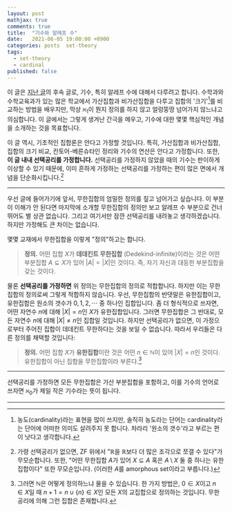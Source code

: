 ```yaml
---
layout: post
mathjax: true
comments: true
title:  "기수와 알레프 수"
date:   2021-06-05 19:00:00 +0900
categories: posts  set-theory
tags: 
  - set-theory
  - cardinal
published: false
---
```


이 글은 [지난 글](../What-are-ordinals/)의 후속 글로, 기수, 특히 알레프 수에 대해서 다루려고 합니다. 수학과와 수학교육과가 있는 많은 학교에서 가산집합과 비가산집합을 다루고 집합의 '크기'[^1]를 비교하는 방법을 배우지만, 막상 $\aleph_1$이 뭔지 정의를 하지 않고 얼렁뚱땅 넘어가지 않느냐고 의심합니다. 이 글에서는 그렇게 생겨난 간극을 메우고, 기수에 대한 몇몇 핵심적인 개념을 소개하는 것을 목표합니다.

이 글 역시, 기초적인 집합론은 안다고 가정할 것입니다. 특히, 가산집합과 비가산집합, 집합의 크기 비교, 칸토어-베른슈타인 정리와 기수의 연산은 안다고 가정합니다. 또한, **이 글 내내 선택공리를 가정합니다.** 선택공리를 가정하지 않았을 때의 기수는 판이하게 이상할 수 있기 때문에, 이미 흔하게 가정하는 선택공리를 가정하는 편이 많은 면에서 개념을 단순화시킵니다.[^2]

------

우선 글에 들어가기에 앞서, 무한집합의 엄밀한 정의를 짚고 넘어가고 싶습니다. 이 부분이 이해가 안 된다면 마지막에 소개할 무한집합의 정의만 보고 알레프 수 부분으로 건너뛰어도 별 상관 없습니다. 그리고 여기서만 잠깐 선택공리를 내려놓고 생각하겠습니다. 하지만 가정해도 큰 차이는 없습니다. 

몇몇 교재에서 무한집합을 이렇게 "정의"하고는 합니다.

> **정의.** 어떤 집합 $X$가 **데데킨트 무한집합** (Dedekind-infinite)이라는 것은 어떤 부분집합 $A\subseteq X$가 있어 $|A|=|X|$인 것이다. 즉, 자기 자신과 대등한 부분집합을 갖는 것이다.

물론 **선택공리를 가정하면** 위 정의는 무한집합의 정의로 적합합니다. 하지만 이는 무한집합의 정의로써 그렇게 적합하지 않습니다. 우선, 무한집합의 반댓말은 유한집합이고, 유한집합은 원소의 갯수가 $0, 1, 2, \cdots$ 중 하나인 집합입니다. 좀 더 형식적으로 쓰자면, 어떤 자연수 $n$에 대해 $|X|=n$인 $X$가 유한집합입니다. 그러면 무한집합은 그 반대로, 모든 자연수 $n$에 대해 $|X|\neq n$인 집합일 것입니다. 하지만 선택공리가 없으면, 이 가정으로부터 주어진 집합이 데데킨트 무한하다는 것을 보일 수 없습니다.
따라서 우리들은 다른 정의를 채택할 것입니다:

> **정의.** 어떤 집합 $X$가 **유한집합**이란 것은 어떤 $n\in\mathbb{N}$이 있어 $|X|=n$인 것이다. 유한집합이 아닌 집합을 무한집합이라 부른다.[^3]

------

선택공리를 가정하면 모든 무한집합은 가산 부분집합을 포함하고, 이를 기수의 언어로 쓰자면 $\aleph_0$가 제일 작은 기수라는 뜻이 됩니다. 

------

[^1]: 농도(cardinality)라는 표현을 많이 쓰지만, 솔직히 농도라는 단어는 cardinality라는 단어에 어떠한 의미도 살려주지 못 합니다. 차라리 '원소의 갯수'라고 부르는 편이 낫다고 생각합니다.

[^2]: 가령 선택공리가 없으면, $\mathsf{ZF}$ 위에서 "$\mathbb{R}$을 $\mathbb{R}$보다 더 많은 조각으로 쪼갤 수 있다"가 무모순합니다. 또한, "어떤 무한집합 $A$가 있어 $X\subseteq A$ 혹은 $A\setminus X$ 둘 중 하나는 유한집합이다" 또한 무모순입니다. (이러한 $A$를 amorphous set이라고 부릅니다.) 

[^3]: 그러면 $\mathbb{N}$은 어떻게 정의하느냐 물을 수 있습니다. 한 가지 방법은, $0\in X$이고 $n\in X$일 때 $n+1=n\cup\{n\}\in X$인 모든 $X$의 교집합으로 정의하는 것입니다. 무한공리에 의해 그런 집합은 존재합니다.